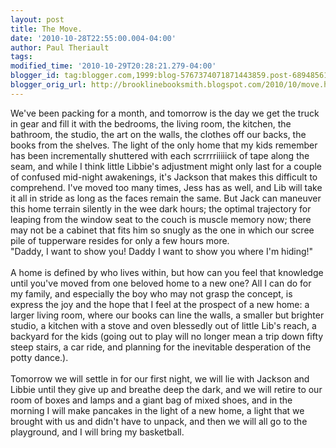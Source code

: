 ```yaml
---
layout: post
title: The Move.
date: '2010-10-28T22:55:00.004-04:00'
author: Paul Theriault
tags: 
modified_time: '2010-10-29T20:28:21.279-04:00'
blogger_id: tag:blogger.com,1999:blog-5767374071871443859.post-6894856110868690560
blogger_orig_url: http://brooklinebooksmith.blogspot.com/2010/10/move.html
---
```


We've been packing for a month, and tomorrow is the day we get the truck in gear and fill it with the bedrooms, the living room, the kitchen, the bathroom, the studio, the art on the walls, the clothes off our backs, the books from the shelves.  The light of the only home that my kids remember has been incrementally shuttered with each scrrrriiiiick of tape along the seam, and while I think little Libbie's adjustment might only last for a couple of confused mid-night awakenings, it's Jackson that makes this difficult to comprehend.  I've moved too many times, Jess has as well, and Lib will take it all in stride as long as the faces remain the same.  But Jack can maneuver this home terrain silently in the wee dark hours; the optimal trajectory for leaping from the window seat to the couch is muscle memory now; there may not be a cabinet that fits him so snugly as the one in which our scree pile of tupperware resides for only a few hours more.<br />"Daddy, I want to show you!  Daddy I want to show you where I'm hiding!"<br /><br />A home is defined by who lives within, but how can you feel that knowledge until you've moved from one beloved home to a new one?  All I can do for my family, and especially the boy who may not grasp the concept, is express the joy and the hope that I feel at the prospect of a new home: a larger living room, where our books can line the walls, a smaller but brighter studio, a kitchen with a stove and oven blessedly out of little Lib's reach, a backyard for the kids (going out to play will no longer mean a trip down fifty steep stairs, a car ride, and planning for the inevitable desperation of the potty dance.).  <br /><br />Tomorrow we will settle in for our first night, we will lie with Jackson and Libbie until they give up and breathe deep the dark, and we will retire to our room of boxes and lamps and a giant bag of mixed shoes, and in the morning I will make pancakes in the light of a new home, a light that we brought with us and didn't have to unpack, and then we will all go to the playground, and I will bring my basketball.